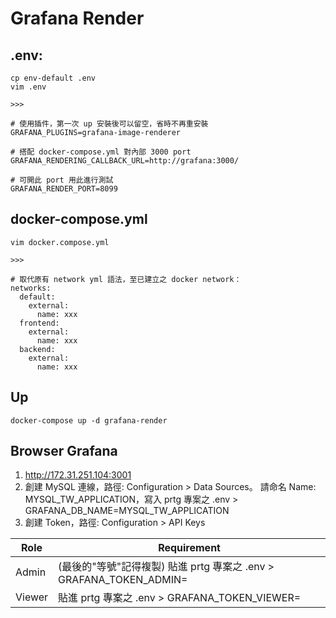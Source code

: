 # Grafana Render

## .env:
```
cp env-default .env
vim .env

>>>

# 使用插件，第一次 up 安裝後可以留空，省時不再重安裝
GRAFANA_PLUGINS=grafana-image-renderer

# 搭配 docker-compose.yml 對內部 3000 port
GRAFANA_RENDERING_CALLBACK_URL=http://grafana:3000/

# 可開此 port 用此進行測試
GRAFANA_RENDER_PORT=8099
```


## docker-compose.yml
```
vim docker.compose.yml

>>>

# 取代原有 network yml 語法，至已建立之 docker network：
networks:
  default:
    external:
      name: xxx
  frontend:
    external:
      name: xxx
  backend:
    external:
      name: xxx
```

## Up
```
docker-compose up -d grafana-render
```

## Browser Grafana

1. http://172.31.251.104:3001
0. 創建 MySQL 連線，路徑: Configuration > Data Sources。  請命名 Name: MYSQL_TW_APPLICATION，寫入 prtg 專案之 .env > GRAFANA_DB_NAME=MYSQL_TW_APPLICATION
0. 創建 Token，路徑: Configuration > API Keys

Role     | Requirement
---------|--------------------------------------------------------------
Admin    | (最後的"等號"記得複製) 貼進 prtg 專案之 .env > GRAFANA_TOKEN_ADMIN=
Viewer   | 貼進 prtg 專案之 .env > GRAFANA_TOKEN_VIEWER=

